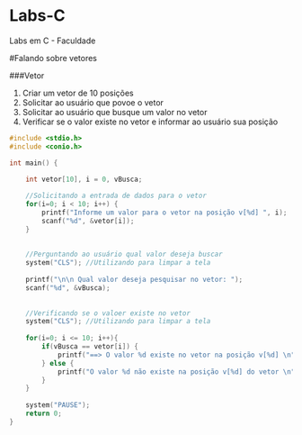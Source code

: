 # Labs-C
Labs em C - Faculdade

#Falando sobre vetores

###Vetor
1. Criar um vetor de 10 posições
1. Solicitar ao usuário que povoe o vetor
1. Solicitar ao usuário que busque um valor no vetor
1. Verificar se o valor existe no vetor e informar ao usuário sua posição

```c
#include <stdio.h>
#include <conio.h>

int main() {

	int vetor[10], i = 0, vBusca;
	
	//Solicitando a entrada de dados para o vetor
	for(i=0; i < 10; i++) {
		printf("Informe um valor para o vetor na posição v[%d] ", i);
		scanf("%d", &vetor[i]);
	}
	
	
	//Perguntando ao usuário qual valor deseja buscar
	system("CLS"); //Utilizando para limpar a tela
	
	printf("\n\n Qual valor deseja pesquisar no vetor: ");
	scanf("%d", &vBusca);
	
	
	//Verificando se o valoer existe no vetor
	system("CLS"); //Utilizando para limpar a tela
	
	for(i=0; i <= 10; i++){
		if(vBusca == vetor[i]) {
			printf("==> O valor %d existe no vetor na posição v[%d] \n", vBusca, i);
		} else {
			printf("O valor %d não existe na posição v[%d] do vetor \n", vBusca, i);
		}
	}
		
	system("PAUSE");
	return 0;
}
```
